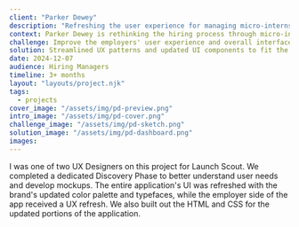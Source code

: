 ```yaml
---
client: "Parker Dewey"
description: "Refreshing the user experience for managing micro-internships"
context: Parker Dewey is rethinking the hiring process through micro-internships. Employers and students are able to connect, interview, and manage projects easily; enabling students to gain real-world experience and employers to find and acquire talent faster. With rapid growth, Parker Dewey wanted to improve the user experience of the system, starting with the employer portal.
challenge: Improve the employers' user experience and overall interface without causing disruption.
solution: Streamlined UX patterns and updated UI components to fit the organization's brand refresh while maintaining cohesion with the legacy portions of the app.
date: 2024-12-07
audience: Hiring Managers
timeline: 3+ months
layout: "layouts/project.njk"
tags:
  - projects
cover_image: "/assets/img/pd-preview.png"
intro_image: "/assets/img/pd-cover.png"
challenge_image: "/assets/img/pd-sketch.png"
solution_image: "/assets/img/pd-dashboard.png"
images:
---
```


<!-- My Contributions -->

<p>I was one of two UX Designers on this project for Launch Scout. We completed a dedicated Discovery Phase to better understand user needs and develop mockups. The entire application's UI was refreshed with the brand's updated color palette and typefaces, while the employer side of the app received a UX refresh. We also built out the HTML and CSS for the updated portions of the application.</p>
